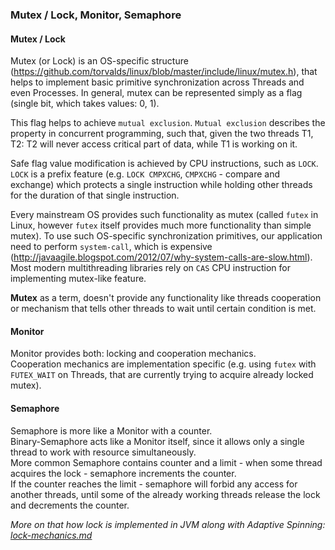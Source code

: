 ### Mutex / Lock, Monitor, Semaphore

#### Mutex / Lock
Mutex (or Lock) is an OS-specific structure (https://github.com/torvalds/linux/blob/master/include/linux/mutex.h), that helps to implement basic primitive synchronization across Threads and even Processes. In general, mutex can be represented simply as a flag (single bit, which takes values: 0, 1).  

This flag helps to achieve `mutual exclusion`. `Mutual exclusion` describes the property in concurrent programming, such that, given the two threads T1, T2: T2 will never access critical part of data, while T1 is working on it. 

Safe flag value modification is achieved by CPU instructions, such as `LOCK`.  
`LOCK` is a prefix feature (e.g. `LOCK CMPXCHG`, `CMPXCHG` - compare and exchange) which protects a single instruction while holding other threads for the duration of that single instruction.


Every mainstream OS provides such functionality as mutex (called `futex` in Linux, however `futex` itself provides much more functionality than simple mutex). To use such OS-specific synchronization primitives, our application need to perform `system-call`, which is expensive (http://javaagile.blogspot.com/2012/07/why-system-calls-are-slow.html).  
Most modern multithreading libraries rely on `CAS` CPU instruction for implementing mutex-like feature. 


**Mutex** as a term, doesn't provide any functionality like threads cooperation or mechanism that tells other threads to wait until certain condition is met.


#### Monitor

Monitor provides both: locking and cooperation mechanics.  
Cooperation mechanics are implementation specific (e.g. using `futex` with `FUTEX_WAIT` on Threads, that are currently trying to acquire already locked mutex).


#### Semaphore

Semaphore is more like a Monitor with a counter.  
Binary-Semaphore acts like a Monitor itself, since it allows only a single thread to work with resource simultaneously.  
More common Semaphore contains counter and a limit - when some thread acquires the lock - semaphore increments the counter.  
If the counter reaches the limit - semaphore will forbid any access for another threads, until some of the already working threads release the lock and decrements the counter.  


*More on that how lock is implemented in JVM along with Adaptive Spinning:  [lock-mechanics.md](lock-mechanics.md)*
